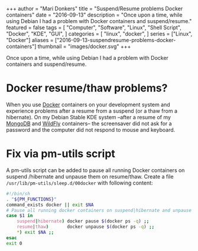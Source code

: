 +++
author = "Mari Donkers"
title = "Suspend/Resume problems Docker containers"
date = "2016-09-13"
description = "Once upon a time, while using Debian I had a problem with Docker containers and suspend/resume."
featured = false
tags = [
    "Computer",
    "Software",
    "Linux",
    "Shell Script",
    "Docker",
    "KDE",
    "GUI",
]
categories = [
    "linux",
    "docker",
]
series = ["Linux", "Docker"]
aliases = ["2016-09-13-suspendresume-problems-docker-containers"]
thumbnail = "images/docker.svg"
+++

Once upon a time, while using Debian I had a problem with Docker containers and suspend/resume.

# Docker resume/thaw problems?

When you use [Docker](https://www.docker.com/) containers on your development system and experience problems after a resume from a suspend (or a thaw from a hibernate). On my Debian Stable KDE system –after a resume of my [MongoDB](https://www.mongodb.com/) and [WildFly](http://wildfly.org/) containers– the screensaver did not ask for a password and the computer did not respond to mouse and keyboard.
<!--more-->

# Fix via pm-utils script

A pm-utils script can be added to pause all running Docker containers on suspend /hibernate and unpause them on resume/thaw. Create a file `/usr/lib/pm-utils/sleep.d/00docker` with following content:

``` bash
#!/bin/sh
. "${PM_FUNCTIONS}"
command_exists docker || exit $NA
# Pause all running docker containers on suspend|hibernate and unpause on resume|thaw.
case $1 in
    suspend|hibernate) docker pause $(docker ps -q) ;;
    resume|thaw)       docker unpause $(docker ps -q) ;;
    *) exit $NA ;;
esac
exit 0
```
